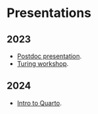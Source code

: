 # Presentations

## 2023

* [Postdoc presentation](./2023/postdoc_presentation/presentation.html).
* [Turing workshop](./2023/turing_presentation/Turing_presentation.html).

## 2024

* [Intro to Quarto](./2024/intro_to_quarto/intro_to_quarto.html).
